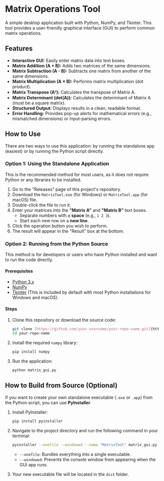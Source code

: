 # Matrix Operations Tool

A simple desktop application built with Python, NumPy, and Tkinter. This tool provides a user-friendly graphical interface (GUI) to perform common matrix operations.



## Features

* **Interactive GUI:** Easily enter matrix data into text boxes.
* **Matrix Addition (A + B):** Adds two matrices of the same dimensions.
* **Matrix Subtraction (A - B):** Subtracts one matrix from another of the same dimensions.
* **Matrix Multiplication (A × B):** Performs matrix multiplication (dot product).
* **Matrix Transpose (Aᵀ):** Calculates the transpose of Matrix A.
* **Matrix Determinant (det(A)):** Calculates the determinant of Matrix A (must be a square matrix).
* **Structured Output:** Displays results in a clean, readable format.
* **Error Handling:** Provides pop-up alerts for mathematical errors (e.g., mismatched dimensions) or input-parsing errors.

## How to Use

There are two ways to use this application: by running the standalone app (easiest) or by running the Python script directly.

### Option 1: Using the Standalone Application

This is the recommended method for most users, as it does not require Python or any libraries to be installed.

1.  Go to the "Releases" page of this project's repository.
2.  Download the `MatrixTool.exe` (for Windows) or `MatrixTool.app` (for macOS) file.
3.  Double-click the file to run it.
4.  Enter your matrices into the **"Matrix A"** and **"Matrix B"** text boxes.
    * Separate numbers with a **space** (e.g., `1 2 3`).
    * Start each new row on a **new line**.
5.  Click the operation button you wish to perform.
6.  The result will appear in the "Result" box at the bottom.

### Option 2: Running from the Python Source

This method is for developers or users who have Python installed and want to run the code directly.

#### Prerequisites

* [Python 3.x](https://www.python.org/downloads/)
* [NumPy](https://numpy.org/install/)
* [Tkinter](https://docs.python.org/3/library/tkinter.html) (This is included by default with most Python installations for Windows and macOS).

#### Steps

1.  Clone this repository or download the source code:
    ```bash
    git clone [https://github.com/your-username/your-repo-name.git](https://github.com/your-username/your-repo-name.git)
    cd your-repo-name
    ```

2.  Install the required `numpy` library:
    ```bash
    pip install numpy
    ```

3.  Run the application:
    ```bash
    python matrix_gui.py
    ```

## How to Build from Source (Optional)

If you want to create your own standalone executable (`.exe` or `.app`) from the Python script, you can use **PyInstaller**.

1.  Install PyInstaller:
    ```bash
    pip install pyinstaller
    ```

2.  Navigate to the project directory and run the following command in your terminal:
    ```bash
    pyinstaller --onefile --windowed --name "MatrixTool" matrix_gui.py
    ```
    * `--onefile`: Bundles everything into a single executable.
    * `--windowed`: Prevents the console window from appearing when the GUI app runs.

3.  Your new executable file will be located in the `dist` folder.

